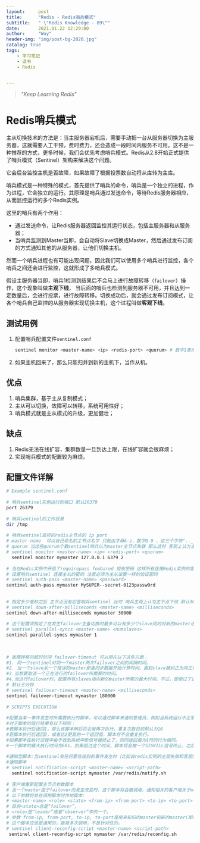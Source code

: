 ```yaml
---
layout:     post
title:      "Redis - Redis哨兵模式"
subtitle:   " \"Redis Knowledge - 09\""
date:       2021.01.22 12:29:00
author:     "Wuy"
header-img: "img/post-bg-2020.jpg"
catalog: true
tags:
    - 学习笔记
    - 读书
    - Redis


---
```


> *"Keep Learning Redis"*

# Redis哨兵模式

主从切换技术的方法是：当主服务器宕机后，需要手动把一台从服务器切换为主服务器，这就需要人工干预，费时费力，还会造成一段时间内服务不可用。这不是一种推荐的方式，更多时候，我们会优先考虑哨兵模式。Redis从2.8开始正式提供了哨兵模式（Sentinel）架构来解决这个问题。

它会后台监控主机是否故障，如果故障了根据投票数自动将从库转为主库。

哨兵模式是一种特殊的模式，首先提供了哨兵的命令，哨兵是一个独立的进程，作为进程，它会独立的运行。其原理是哨兵通过发送命令，等待Redis服务器相应，从而监控运行的多个Redis实例。

这里的哨兵有两个作用：

- 通过发送命令，让Redis服务器返回监控其运行状态，包括主服务器和从服务器；
- 当哨兵监测到Master当即，会自动将Slave切换成Master，然后通过发布订阅的方式通知其他的从服务器，让他们切换主机。

然而一个哨兵进程也有可能出现问题，因此我们可以使用多个哨兵进行监控，各个哨兵之间还会进行监控，这就形成了多哨兵模式。

假设主服务器当即，哨兵1检测到结果后不会马上进行故障转移（`failover`）操作，这个现象叫做**主观下线**， 当后面的哨兵也检测到服务器不可用，并且达到一定数量后，会进行投票，进行故障转移。切换成功后，就会通过发布订阅模式，让各个哨兵自己监控的从服务器实现切换主机，这个过程叫做**客观下线**。

## 测试用例

1. 配置哨兵配置文件`sentinel.conf`

   ```bash
   sentinel monitor <master-name> <ip> <redis-port> <quorum> # 数字1表示主机挂了，slave投票让谁接替主机
   ```

2. 如果主机回来了，那么只能归并到新的主机下，当作从机。

## 优点

1. 哨兵集群，基于主从复制模式；
2. 主从可以切换，故障可以转移，系统可用性好；
3. 哨兵模式就是主从模式的升级，更加健壮；

## 缺点

1. Redis无法在线扩容，集群数量一旦到达上限，在线扩容就会很麻烦；
2. 实现哨兵模式的配置较为麻烦。

## 配置文件详解

```bash
# Example sentinel.conf
 
# 哨兵sentinel实例运行的端口 默认26379
port 26379
 
# 哨兵sentinel的工作目录
dir /tmp
 
# 哨兵sentinel监控的redis主节点的 ip port 
# master-name  可以自己命名的主节点名字 只能由字母A-z、数字0-9 、这三个字符".-_"组成。
# quorum 当这些quorum个数sentinel哨兵认为master主节点失联 那么这时 客观上认为主节点失联了
# sentinel monitor <master-name> <ip> <redis-port> <quorum>
  sentinel monitor mymaster 127.0.0.1 6379 2
 
# 当在Redis实例中开启了requirepass foobared 授权密码 这样所有连接Redis实例的客户端都要提供密码
# 设置哨兵sentinel 连接主从的密码 注意必须为主从设置一样的验证密码
# sentinel auth-pass <master-name> <password>
sentinel auth-pass mymaster MySUPER--secret-0123passw0rd
 
 
# 指定多少毫秒之后 主节点没有应答哨兵sentinel 此时 哨兵主观上认为主节点下线 默认30秒
# sentinel down-after-milliseconds <master-name> <milliseconds>
sentinel down-after-milliseconds mymaster 30000
 
# 这个配置项指定了在发生failover主备切换时最多可以有多少个slave同时对新的master进行 同步，这个数字越小，完成failover所需的时间就越长，但是如果这个数字越大，就意味着越多的slave因为replication而不可用。可以通过将这个值设为 1 来保证每次只有一个slave 处于不能处理命令请求的状态。
# sentinel parallel-syncs <master-name> <numslaves>
sentinel parallel-syncs mymaster 1
 
 
 
# 故障转移的超时时间 failover-timeout 可以用在以下这些方面： 
#1. 同一个sentinel对同一个master两次failover之间的间隔时间。
#2. 当一个slave从一个错误的master那里同步数据开始计算时间。直到slave被纠正为向正确的master那里同步数据时。
#3.当想要取消一个正在进行的failover所需要的时间。  
#4.当进行failover时，配置所有slaves指向新的master所需的最大时间。不过，即使过了这个超时，slaves依然会被正确配置为指向master，但是就不按parallel-syncs所配置的规则来了
# 默认三分钟
# sentinel failover-timeout <master-name> <milliseconds>
sentinel failover-timeout mymaster 180000
 
# SCRIPTS EXECUTION
 
#配置当某一事件发生时所需要执行的脚本，可以通过脚本来通知管理员，例如当系统运行不正常时发邮件通知相关人员。
#对于脚本的运行结果有以下规则：
#若脚本执行后返回1，那么该脚本稍后将会被再次执行，重复次数目前默认为10
#若脚本执行后返回2，或者比2更高的一个返回值，脚本将不会重复执行。
#如果脚本在执行过程中由于收到系统中断信号被终止了，则同返回值为1时的行为相同。
#一个脚本的最大执行时间为60s，如果超过这个时间，脚本将会被一个SIGKILL信号终止，之后重新执行。
 
#通知型脚本:当sentinel有任何警告级别的事件发生时（比如说redis实例的主观失效和客观失效等等），将会去调用这个脚本，这时这个脚本应该通过邮件，SMS等方式去通知系统管理员关于系统不正常运行的信息。调用该脚本时，将传给脚本两个参数，一个是事件的类型，一个是事件的描述。如果sentinel.conf配置文件中配置了这个脚本路径，那么必须保证这个脚本存在于这个路径，并且是可执行的，否则sentinel无法正常启动成功。
#通知脚本
# sentinel notification-script <master-name> <script-path>
  sentinel notification-script mymaster /var/redis/notify.sh
 
# 客户端重新配置主节点参数脚本
# 当一个master由于failover而发生改变时，这个脚本将会被调用，通知相关的客户端关于master地址已经发生改变的信息。
# 以下参数将会在调用脚本时传给脚本:
# <master-name> <role> <state> <from-ip> <from-port> <to-ip> <to-port>
# 目前<state>总是“failover”,
# <role>是“leader”或者“observer”中的一个。 
# 参数 from-ip, from-port, to-ip, to-port是用来和旧的master和新的master(即旧的slave)通信的
# 这个脚本应该是通用的，能被多次调用，不是针对性的。
# sentinel client-reconfig-script <master-name> <script-path>
 sentinel client-reconfig-script mymaster /var/redis/reconfig.sh
```

